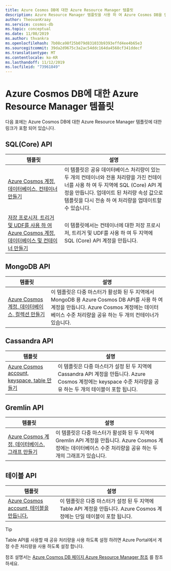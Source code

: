 ```yaml
---
title: Azure Cosmos DB에 대한 Azure Resource Manager 템플릿
description: Azure Resource Manager 템플릿을 사용 하 여 Azure Cosmos DB을 만들고 구성 합니다.
author: TheovanKraay
ms.service: cosmos-db
ms.topic: conceptual
ms.date: 11/08/2019
ms.author: thvankra
ms.openlocfilehash: 7b08ca98f25b079d831033b9393effd4ee4b65e3
ms.sourcegitcommit: 39da2d9675c3a2ac54ddc164da4568cf341ddecf
ms.translationtype: MT
ms.contentlocale: ko-KR
ms.lasthandoff: 11/12/2019
ms.locfileid: "73961849"
---
```

# <a name="azure-resource-manager-templates-for-azure-cosmos-db"></a>Azure Cosmos DB에 대한 Azure Resource Manager 템플릿

다음 표에는 Azure Cosmos DB에 대한 Azure Resource Manager 템플릿에 대한 링크가 포함 되어 있습니다.

## <a name="sql-core-api"></a>SQL(Core) API

|**템플릿**|**설명**|
|---|---|
|[Azure Cosmos 계정, 데이터베이스, 컨테이너 만들기](manage-sql-with-resource-manager.md#create-resource) | 이 템플릿은 공유 데이터베이스 처리량이 있는 두 개의 컨테이너와 전용 처리량을 가진 컨테이너를 사용 하 여 두 지역에 SQL (Core) API 계정을 만듭니다. 업데이트 된 처리량 속성 값으로 템플릿을 다시 전송 하 여 처리량을 업데이트할 수 있습니다. |
|[저장 프로시저, 트리거 및 UDF를 사용 하 여 Azure Cosmos 계정, 데이터베이스 및 컨테이너 만들기](manage-sql-with-resource-manager.md#create-sproc) | 이 템플릿에서는 컨테이너에 대한 저장 프로시저, 트리거 및 UDF를 사용 하 여 두 지역에 SQL (Core) API 계정을 만듭니다. |

## <a name="mongodb-api"></a>MongoDB API

|**템플릿**|**설명**|
|---| ---|
|[Azure Cosmos 계정, 데이터베이스, 컬렉션 만들기](manage-mongodb-with-resource-manager.md#create-resource) | 이 템플릿은 다중 마스터가 활성화 된 두 지역에서 MongoDB 용 Azure Cosmos DB API를 사용 하 여 계정을 만듭니다. Azure Cosmos 계정에는 데이터베이스 수준 처리량을 공유 하는 두 개의 컨테이너가 있습니다. |

## <a name="cassandra-api"></a>Cassandra API

|**템플릿**|**설명**|
|---| ---|
|[Azure Cosmos account, keyspace, table 만들기](manage-cassandra-with-resource-manager.md#create-resource) | 이 템플릿은 다중 마스터가 설정 된 두 지역에 Cassandra API 계정을 만듭니다. Azure Cosmos 계정에는 keyspace 수준 처리량을 공유 하는 두 개의 테이블이 포함 됩니다. |

## <a name="gremlin-api"></a>Gremlin API

|**템플릿**|**설명**|
|---| ---|
|[Azure Cosmos 계정, 데이터베이스, 그래프 만들기](manage-gremlin-with-resource-manager.md#create-resource) | 이 템플릿은 다중 마스터가 활성화 된 두 지역에 Gremlin API 계정을 만듭니다. Azure Cosmos 계정에는 데이터베이스 수준 처리량을 공유 하는 두 개의 그래프가 있습니다. |

## <a name="table-api"></a>테이블 API

|**템플릿**|**설명**|
|---| ---|
|[Azure Cosmos account, 테이블을 만듭니다.](manage-table-with-resource-manager.md#create-resource) | 이 템플릿은 다중 마스터가 설정 된 두 지역에 Table API 계정을 만듭니다. Azure Cosmos 계정에는 단일 테이블이 포함 됩니다. |

> [!TIP]
> Table API를 사용할 때 공유 처리량을 사용 하도록 설정 하려면 Azure Portal에서 계정 수준 처리량을 사용 하도록 설정 합니다.

참조 설명서는 [Azure Cosmos DB 페이지 Azure Resource Manager 참조](/azure/templates/microsoft.documentdb/allversions) 를 참조 하세요.
